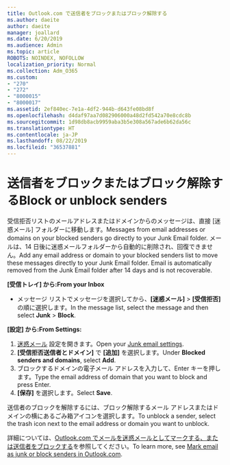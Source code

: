 ```yaml
---
title: Outlook.com で送信者をブロックまたはブロック解除する
ms.author: daeite
author: daeite
manager: joallard
ms.date: 6/20/2019
ms.audience: Admin
ms.topic: article
ROBOTS: NOINDEX, NOFOLLOW
localization_priority: Normal
ms.collection: Adm_O365
ms.custom:
- "270"
- "272"
- "8000015"
- "8000017"
ms.assetid: 2ef840ec-7e1a-4df2-944b-d643fe08bd8f
ms.openlocfilehash: d4daf97aa7d082906000a48d2fd542a70e8cdc8b
ms.sourcegitcommit: 1d98db8acb9959aba3b5e308a567ade6b62da56c
ms.translationtype: HT
ms.contentlocale: ja-JP
ms.lasthandoff: 08/22/2019
ms.locfileid: "36537881"
---
```

# <a name="block-or-unblock-senders"></a><span data-ttu-id="625d3-102">送信者をブロックまたはブロック解除する</span><span class="sxs-lookup"><span data-stu-id="625d3-102">Block or unblock senders</span></span>

<span data-ttu-id="625d3-103">受信拒否リストのメールアドレスまたはドメインからのメッセージは、直接 [迷惑メール] フォルダーに移動します。</span><span class="sxs-lookup"><span data-stu-id="625d3-103">Messages from email addresses or domains on your blocked senders go directly to your Junk Email folder.</span></span> <span data-ttu-id="625d3-104">メールは、14 日後に迷惑メールフォルダーから自動的に削除され、回復できません。</span><span class="sxs-lookup"><span data-stu-id="625d3-104">Add any email address or domain to your blocked senders list to move these messages directly to your Junk Email folder. Email is automatically removed from the Junk Email folder after 14 days and is not recoverable.</span></span>

<span data-ttu-id="625d3-105">**[受信トレイ] から:**</span><span class="sxs-lookup"><span data-stu-id="625d3-105">**From your Inbox**</span></span>

- <span data-ttu-id="625d3-106">メッセージ リストでメッセージを選択してから、**[迷惑メール]** > **[受信拒否]** の順に選択します。</span><span class="sxs-lookup"><span data-stu-id="625d3-106">In the message list, select the message and then select **Junk** > **Block**.</span></span>

<span data-ttu-id="625d3-107">**[設定] から:**</span><span class="sxs-lookup"><span data-stu-id="625d3-107">**From Settings:**</span></span>

1. <span data-ttu-id="625d3-108">[迷惑メール](https://outlook.live.com/mail/options/mail/junkEmail) 設定を開きます。</span><span class="sxs-lookup"><span data-stu-id="625d3-108">Open your [Junk email settings](https://outlook.live.com/mail/options/mail/junkEmail).</span></span>
2. <span data-ttu-id="625d3-109">**[受信拒否送信者とドメイン]** で **[追加]** を選択します。</span><span class="sxs-lookup"><span data-stu-id="625d3-109">Under **Blocked senders and domains**, select **Add**.</span></span>
3. <span data-ttu-id="625d3-110">ブロックするドメインの電子メール アドレスを入力して、Enter キーを押します。</span><span class="sxs-lookup"><span data-stu-id="625d3-110">Type the email address of domain that you want to block and press Enter.</span></span>
4. <span data-ttu-id="625d3-111">**[保存]** を選択します。</span><span class="sxs-lookup"><span data-stu-id="625d3-111">Select **Save**.</span></span>

<span data-ttu-id="625d3-112">送信者のブロックを解除するには、ブロック解除するメール アドレスまたはドメインの横にあるごみ箱アイコンを選択します。</span><span class="sxs-lookup"><span data-stu-id="625d3-112">To unblock a sender, select the trash icon next to the email address or domain you want to unblock.</span></span>

<span data-ttu-id="625d3-113">詳細については、[Outlook.com でメールを迷惑メールとしてマークする、または送信者をブロックする](https://support.office.com/article/a3ece97b-82f8-4a5e-9ac3-e92fa6427ae4?wt.mc_id=Office_Outlook_com_Alchemy)を参照してください。</span><span class="sxs-lookup"><span data-stu-id="625d3-113">To learn more, see [Mark email as junk or block senders in Outlook.com](https://support.office.com/article/a3ece97b-82f8-4a5e-9ac3-e92fa6427ae4?wt.mc_id=Office_Outlook_com_Alchemy).</span></span>